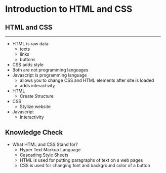 # Introduction to HTML and CSS

## HTML and CSS
---
* HTML is raw data 
    * texts
    * links
    * buttons
* CSS adds style
* Both are not programming languages
* Javascript is programming language
    * allows you to change CSS and HTML elements after site is loaded
    * adds interactivity
* HTML
    * Create Structure
* CSS
    * Stylize website
* Javascript
    * Interactivity

## Knowledge Check
* What HTML and CSS Stand for?
    * Hyper Text Markup Language
    * Cascading Style Sheets
    * HTML is used for putting paragraphs of text on a web pages
    * CSS is used for changing font and background color of a button
    